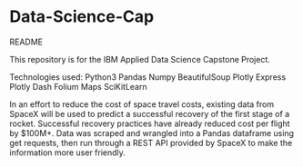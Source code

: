 # Data-Science-Cap

README

This repository is for the IBM Applied Data Science Capstone Project. 

Technologies used:
Python3
Pandas
Numpy
BeautifulSoup
Plotly Express
Plotly Dash
Folium Maps
SciKitLearn

In an effort to reduce the cost of space travel costs, existing data from SpaceX will be used to predict a successful recovery of the first stage of a rocket. Successful recovery practices have already reduced cost per flight by $100M+. 
Data was scraped and wrangled into a Pandas dataframe using get requests, then run through a REST API provided by SpaceX to make the information more user friendly.
